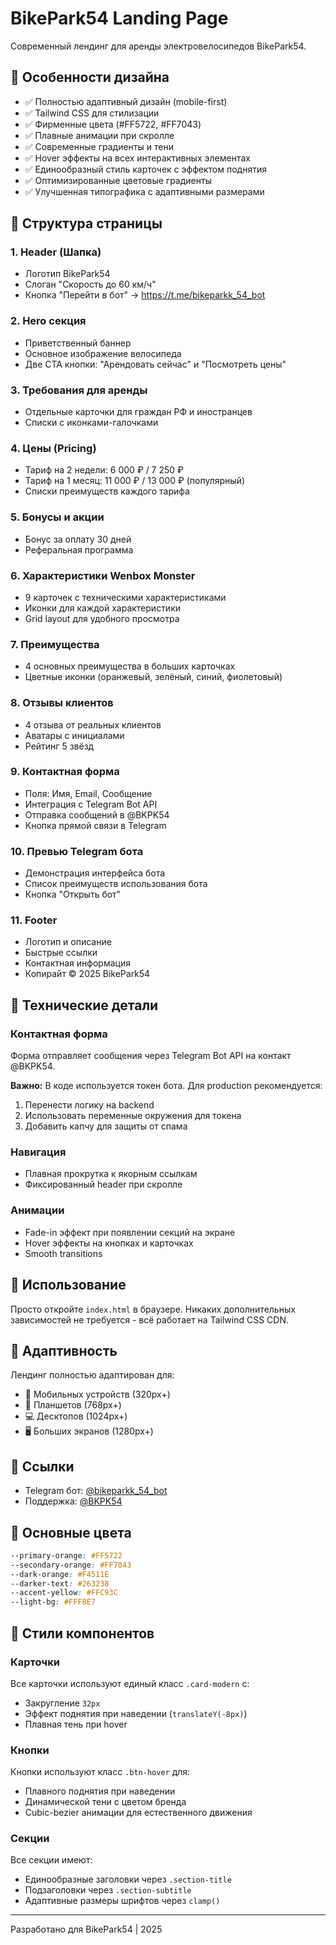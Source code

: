 # BikePark54 Landing Page

Современный лендинг для аренды электровелосипедов BikePark54.

## 🎨 Особенности дизайна

- ✅ Полностью адаптивный дизайн (mobile-first)
- ✅ Tailwind CSS для стилизации
- ✅ Фирменные цвета (#FF5722, #FF7043)
- ✅ Плавные анимации при скролле
- ✅ Современные градиенты и тени
- ✅ Hover эффекты на всех интерактивных элементах
- ✅ Единообразный стиль карточек с эффектом поднятия
- ✅ Оптимизированные цветовые градиенты
- ✅ Улучшенная типографика с адаптивными размерами

## 📄 Структура страницы

### 1. Header (Шапка)
- Логотип BikePark54
- Слоган "Скорость до 60 км/ч"
- Кнопка "Перейти в бот" → https://t.me/bikeparkk_54_bot

### 2. Hero секция
- Приветственный баннер
- Основное изображение велосипеда
- Две CTA кнопки: "Арендовать сейчас" и "Посмотреть цены"

### 3. Требования для аренды
- Отдельные карточки для граждан РФ и иностранцев
- Списки с иконками-галочками

### 4. Цены (Pricing)
- Тариф на 2 недели: 6 000 ₽ / 7 250 ₽
- Тариф на 1 месяц: 11 000 ₽ / 13 000 ₽ (популярный)
- Списки преимуществ каждого тарифа

### 5. Бонусы и акции
- Бонус за оплату 30 дней
- Реферальная программа

### 6. Характеристики Wenbox Monster
- 9 карточек с техническими характеристиками
- Иконки для каждой характеристики
- Grid layout для удобного просмотра

### 7. Преимущества
- 4 основных преимущества в больших карточках
- Цветные иконки (оранжевый, зелёный, синий, фиолетовый)

### 8. Отзывы клиентов
- 4 отзыва от реальных клиентов
- Аватары с инициалами
- Рейтинг 5 звёзд

### 9. Контактная форма
- Поля: Имя, Email, Сообщение
- Интеграция с Telegram Bot API
- Отправка сообщений в @BKPK54
- Кнопка прямой связи в Telegram

### 10. Превью Telegram бота
- Демонстрация интерфейса бота
- Список преимуществ использования бота
- Кнопка "Открыть бот"

### 11. Footer
- Логотип и описание
- Быстрые ссылки
- Контактная информация
- Копирайт © 2025 BikePark54

## 🔧 Технические детали

### Контактная форма
Форма отправляет сообщения через Telegram Bot API на контакт @BKPK54.

**Важно:** В коде используется токен бота. Для production рекомендуется:
1. Перенести логику на backend
2. Использовать переменные окружения для токена
3. Добавить капчу для защиты от спама

### Навигация
- Плавная прокрутка к якорным ссылкам
- Фиксированный header при скролле

### Анимации
- Fade-in эффект при появлении секций на экране
- Hover эффекты на кнопках и карточках
- Smooth transitions

## 🚀 Использование

Просто откройте `index.html` в браузере. Никаких дополнительных зависимостей не требуется - всё работает на Tailwind CSS CDN.

## 📱 Адаптивность

Лендинг полностью адаптирован для:
- 📱 Мобильных устройств (320px+)
- 📱 Планшетов (768px+)
- 💻 Десктопов (1024px+)
- 🖥️ Больших экранов (1280px+)

## 🎯 Ссылки

- Telegram бот: [@bikeparkk_54_bot](https://t.me/bikeparkk_54_bot)
- Поддержка: [@BKPK54](https://t.me/BKPK54)

## 🌟 Основные цвета

```css
--primary-orange: #FF5722
--secondary-orange: #FF7043
--dark-orange: #F4511E
--darker-text: #263238
--accent-yellow: #FFC93C
--light-bg: #FFF8E7
```

## 🎨 Стили компонентов

### Карточки
Все карточки используют единый класс `.card-modern` с:
- Закругление `32px`
- Эффект поднятия при наведении (`translateY(-8px)`)
- Плавная тень при hover

### Кнопки
Кнопки используют класс `.btn-hover` для:
- Плавного поднятия при наведении
- Динамической тени с цветом бренда
- Cubic-bezier анимации для естественного движения

### Секции
Все секции имеют:
- Единообразные заголовки через `.section-title`
- Подзаголовки через `.section-subtitle`
- Адаптивные размеры шрифтов через `clamp()`

---

Разработано для BikePark54 | 2025


